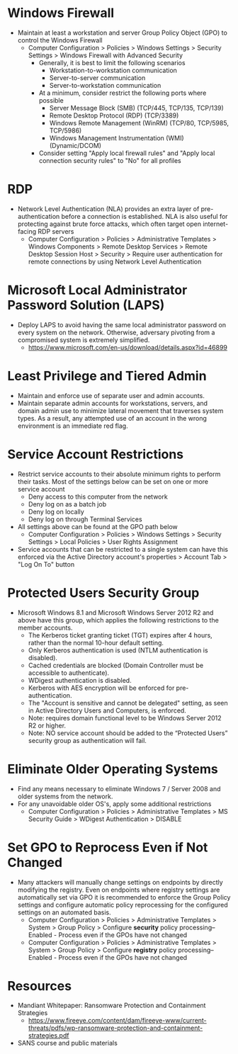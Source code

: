 # Windows Firewall
- Maintain at least a workstation and server Group Policy Object (GPO) to control the Windows Firewall
  - Computer Configuration > Policies > Windows Settings > Security Settings > Windows Firewall with Advanced Security
    - Generally, it is best to limit the following scenarios
      - Workstation-to-workstation communication
      - Server-to-server communication
      - Server-to-workstation communication
    - At a minimum, consider restrict the following ports where possible
      - Server Message Block (SMB) (TCP/445, TCP/135, TCP/139)
      - Remote Desktop Protocol (RDP) (TCP/3389)
      - Windows Remote Management (WinRM) (TCP/80, TCP/5985, TCP/5986)
      - Windows Management Instrumentation (WMI) (Dynamic/DCOM)
    - Consider setting "Apply local firewall rules" and "Apply local connection security rules" to "No" for all profiles

# RDP
-  Network Level Authentication (NLA) provides an extra layer of pre-authentication before a connection is established. NLA is also useful for protecting against brute force attacks, which often target open internet-facing RDP servers
   - Computer Configuration > Policies > Administrative Templates > Windows Components > Remote Desktop Services > Remote Desktop Session Host > Security > Require user authentication for remote connections by using Network Level Authentication


# Microsoft  Local Administrator Password Solution (LAPS)
- Deploy LAPS to avoid having the same local administrator password on every system on the network. Otherwise, adversary pivoting from a compromised system is extremely simplified.
  - https://www.microsoft.com/en-us/download/details.aspx?id=46899


# Least Privilege and Tiered Admin
- Maintain and enforce use of separate user and admin accounts.
- Maintain separate admin accounts for workstations, servers, and domain admin use to minimize lateral movement that traverses system types. As a result, any attempted use of an account in the wrong environment is an immediate red flag.


# Service Account Restrictions
- Restrict service accounts to their absolute minimum rights to perform their tasks. Most of the settings below can be set on one or more service account
  - Deny access to this computer from the network
  - Deny log on as a batch job
  - Deny log on locally
  - Deny log on through Terminal Services
- All settings above can be found at the GPO path below
  - Computer Configuration > Policies > Windows Settings > Security Settings > Local Policies > User Rights Assignment
- Service accounts that can be restricted to a single system can have this enforced via the Active Directory account's properties > Account Tab > "Log On To" button


# Protected Users Security Group
- Microsoft Windows 8.1 and Microsoft Windows Server 2012 R2 and above have this group, which applies the following restrictions to the member accounts. 
  - The Kerberos ticket granting ticket (TGT) expires after 4 hours, rather than the normal 10-hour default setting.
  - Only Kerberos authentication is used (NTLM authentication is disabled).
  - Cached credentials are blocked (Domain Controller must be accessible to authenticate).
  - WDigest authentication is disabled.
  - Kerberos with AES encryption will be enforced for pre-authentication.
  - The "Account is sensitive and cannot be delegated" setting, as seen in Active Directory Users and Computers, is enforced.
  - Note: requires domain functional level to be Windows Server 2012 R2 or higher.
  - Note: NO service account should be added to the “Protected Users” security group as authentication will fail.


# Eliminate Older Operating Systems
- Find any means necessary to eliminate Windows 7 / Server 2008 and older systems from the network.
- For any unavoidable older OS's, apply some additional restrictions
  - Computer Configuration > Policies > Administrative Templates > MS Security Guide > WDigest Authentication > DISABLE


# Set GPO to Reprocess Even if Not Changed
- Many attackers will manually change settings on endpoints by directly modifying the registry. Even on endpoints where registry settings are automatically set via GPO it is recommended to enforce the Group Policy settings and configure automatic policy reprocessing for the configured settings on an automated basis.
  - Computer Configuration > Policies > Administrative Templates > System > Group Policy > Configure **security** policy processing–Enabled - Process even if the GPOs have not changed
  - Computer Configuration > Policies > Administrative Templates > System > Group Policy > Configure **registry** policy processing–Enabled - Process even if the GPOs have not changed


# Resources
- Mandiant Whitepaper: Ransomware Protection and Containment Strategies
  - https://www.fireeye.com/content/dam/fireeye-www/current-threats/pdfs/wp-ransomware-protection-and-containment-strategies.pdf
- SANS course and public materials
